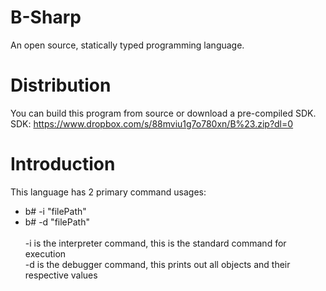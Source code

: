 # B-Sharp
An open source, statically typed programming language.<br>

# Distribution
You can build this program from source or download a pre-compiled SDK.<br>
SDK: https://www.dropbox.com/s/88mviu1g7o780xn/B%23.zip?dl=0

# Introduction
This language has 2 primary command usages:<br>
- b# -i "filePath"<br>
- b# -d "filePath"<br><br>
-i is the interpreter command, this is the standard command for execution<br>
-d is the debugger command, this prints out all objects and their respective values<br><br>
